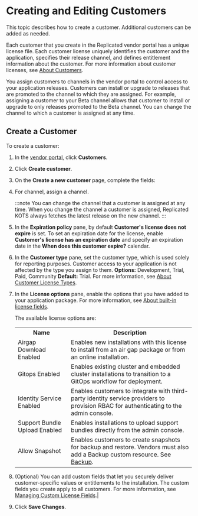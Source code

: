 # Creating and Editing Customers

This topic describes how to create a customer. Additional customers can be added as needed.

Each customer that you create in the Replicated vendor portal has a unique license file. Each customer license uniquely identifies the customer and the application, specifies their release channel, and defines entitlement information about the customer. For more information about customer licenses, see [About Customers](licenses-about).

You assign customers to channels in the vendor portal to control access to your application releases. Customers can install or upgrade to releases that are promoted to the channel to which they are assigned. For example, assigning a customer to your Beta channel allows that customer to install or upgrade to only releases promoted to the Beta channel. You can change the channel to which a customer is assigned at any time. 

## Create a Customer

To create a customer:

1. In the [vendor portal](https://vendor.replicated.com), click **Customers**.

1. Click **Create customer**.

1. On the **Create a new customer** page, complete the fields:


1. For channel, assign a channel. 

   :::note
   You can change the channel that a customer is assigned at any time. When you change the channel a customer is assigned, Replicated KOTS always fetches the latest release on the new channel.
   :::

1. In the **Expiration policy** pane, by default **Customer's license does not expire** is set. To set an expiration date for the license, enable **Customer's license has an expiration date** and specify an expiration date in the **When does this customer expire?** calendar. 

1. In the **Customer type** pane, set the customer type, which is used solely for reporting purposes. Customer access to your application is not affected by the type you assign to them. **Options:** Development, Trial, Paid, Community **Default:** Trial. For more information, see [About Customer License Types](licenses-about-types).

1. In the **License options** pane, enable the options that you have added to your application package. For more information, see [About built-in license fields](licenses-using-builtin-fields).

    The available license options are:

      <table>
        <tr>
          <th width="30%">Name</th>
          <th width="70%">Description</th>
        </tr>
        <tr>
          <td>Airgap Download Enabled</td>
          <td>Enables new installations with this license to install from an air gap package or from an online installation.</td>
        </tr>
        <tr>
          <td>Gitops Enabled</td>
          <td>Enables existing cluster and embedded cluster installations to transition to a GitOps workflow for deployment.</td>
        </tr>
        <tr>
          <td>Identity Service Enabled</td>
          <td>Enables customers to integrate with third-party identity service providers to provision RBAC for authenticating to the admin console.</td>
        </tr>
        <tr>
          <td>Support Bundle Upload Enabled</td>
          <td>Enables installations to upload support bundles directly from the admin console.</td>
        </tr>
        <tr>
          <td>Allow Snapshot</td>
          <td>Enables customers to create snapshots for backup and restore. Vendors must also add a Backup custom resource. See <a href="/reference/custom-resource-backup">Backup</a>.</td>
        </tr>
      </table>

1. (Optional) You can add custom fields that let you securely deliver customer-specific values or entitlements to the installation. The custom fields you create apply to all customers. For more information, see [Managing Custom License Fields](licenses-adding-custom-fields).|

1. Click **Save Changes**.